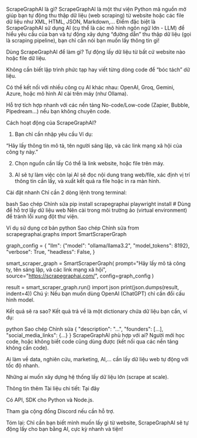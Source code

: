 ScrapeGraphAI là gì?
ScrapeGraphAI là một thư viện Python mã nguồn mở giúp bạn tự động thu thập dữ liệu (web scraping) từ website hoặc các file dữ liệu như XML, HTML, JSON, Markdown,...
Điểm đặc biệt là ScrapeGraphAI sử dụng AI (cụ thể là các mô hình ngôn ngữ lớn - LLM) để hiểu yêu cầu của bạn và tự động xây dựng “đường dẫn” thu thập dữ liệu (gọi là scraping pipeline), bạn chỉ cần nói bạn muốn lấy thông tin gì!

Dùng ScrapeGraphAI để làm gì?
Tự động lấy dữ liệu từ bất cứ website nào hoặc file dữ liệu.

Không cần biết lập trình phức tạp hay viết từng dòng code để “bóc tách” dữ liệu.

Có thể kết nối với nhiều công cụ AI khác nhau: OpenAI, Groq, Gemini, Azure, hoặc mô hình AI cài trên máy (như Ollama).

Hỗ trợ tích hợp nhanh với các nền tảng No-code/Low-code (Zapier, Bubble, Pipedream...) nếu bạn không chuyên code.

Cách hoạt động của ScrapeGraphAI?
1. Bạn chỉ cần nhập yêu cầu
Ví dụ:

“Hãy lấy thông tin mô tả, tên người sáng lập, và các link mạng xã hội của công ty này.”

2. Chọn nguồn cần lấy
Có thể là link website, hoặc file trên máy.

3. AI sẽ tự làm việc còn lại
AI sẽ đọc nội dung trang web/file, xác định vị trí thông tin cần lấy, và xuất kết quả ra file hoặc in ra màn hình.

Cài đặt nhanh
Chỉ cần 2 dòng lệnh trong terminal:

bash
Sao chép
Chỉnh sửa
pip install scrapegraphai
playwright install   # Dùng để hỗ trợ lấy dữ liệu web
Nên cài trong môi trường ảo (virtual environment) để tránh lỗi xung đột thư viện.

Ví dụ sử dụng cơ bản
python
Sao chép
Chỉnh sửa
from scrapegraphai.graphs import SmartScraperGraph

graph_config = {
    "llm": {"model": "ollama/llama3.2", "model_tokens": 8192},
    "verbose": True,
    "headless": False,
}

smart_scraper_graph = SmartScraperGraph(
    prompt="Hãy lấy mô tả công ty, tên sáng lập, và các link mạng xã hội",
    source="https://scrapegraphai.com/",
    config=graph_config
)

result = smart_scraper_graph.run()
import json
print(json.dumps(result, indent=4))
Chú ý: Nếu bạn muốn dùng OpenAI (ChatGPT) chỉ cần đổi cấu hình model.

Kết quả sẽ ra sao?
Kết quả trả về là một dictionary chứa dữ liệu bạn cần, ví dụ:

python
Sao chép
Chỉnh sửa
{
    "description": "...",
    "founders": [...],
    "social_media_links": {...}
}
ScrapeGraphAI phù hợp với ai?
Người mới học code, hoặc không biết code cũng dùng được (kết nối qua các nền tảng không cần code).

Ai làm về data, nghiên cứu, marketing, AI,... cần lấy dữ liệu web tự động với tốc độ nhanh.

Những ai muốn xây dựng hệ thống lấy dữ liệu lớn (scrape at scale).

Thông tin thêm
Tài liệu chi tiết: Tại đây

Có API, SDK cho Python và Node.js.

Tham gia cộng đồng Discord nếu cần hỗ trợ.

Tóm lại:
Chỉ cần bạn biết mình muốn lấy gì từ website, ScrapeGraphAI sẽ tự động lấy cho bạn bằng AI, cực kỳ nhanh và tiện!
